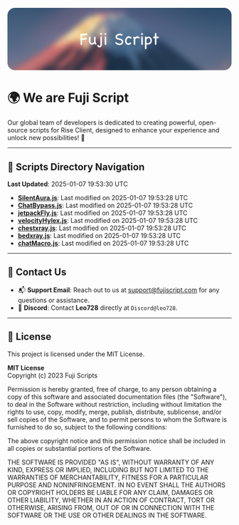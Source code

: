 ![Banner](.github/b.webp)

# 🌍 **We are Fuji Script**

Our global team of developers is dedicated to creating powerful, open-source scripts for Rise Client, designed to enhance your experience and unlock new possibilities! 🌟

---
<!-- SCRIPTS_NAVIGATION_START -->
## 📂 **Scripts Directory Navigation**

**Last Updated**: 2025-01-07 19:53:30 UTC

- **[SilentAura.js](scripts/SilentAura.js)**: Last modified on 2025-01-07 19:53:28 UTC
- **[ChatBypass.js](scripts/ChatBypass.js)**: Last modified on 2025-01-07 19:53:28 UTC
- **[jetpackFly.js](scripts/jetpackFly.js)**: Last modified on 2025-01-07 19:53:28 UTC
- **[velocityHylex.js](scripts/velocityHylex.js)**: Last modified on 2025-01-07 19:53:28 UTC
- **[chestxray.js](scripts/chestxray.js)**: Last modified on 2025-01-07 19:53:28 UTC
- **[bedxray.js](scripts/bedxray.js)**: Last modified on 2025-01-07 19:53:28 UTC
- **[chatMacro.js](scripts/chatMacro.js)**: Last modified on 2025-01-07 19:53:28 UTC

<!-- SCRIPTS_NAVIGATION_END -->

---

## 💬 **Contact Us**  
- 📬 **Support Email**: Reach out to us at [support@fujiscript.com](mailto:support@fujiscript.com) for any questions or assistance.  
- 💬 **Discord**: Contact **Leo728** directly at `Discord@leo728`.

---

## 📜 **License**

This project is licensed under the MIT License.  

**MIT License**  
Copyright (c) 2023 Fuji Scripts  

Permission is hereby granted, free of charge, to any person obtaining a copy of this software and associated documentation files (the "Software"), to deal in the Software without restriction, including without limitation the rights to use, copy, modify, merge, publish, distribute, sublicense, and/or sell copies of the Software, and to permit persons to whom the Software is furnished to do so, subject to the following conditions:  

The above copyright notice and this permission notice shall be included in all copies or substantial portions of the Software.  

THE SOFTWARE IS PROVIDED "AS IS", WITHOUT WARRANTY OF ANY KIND, EXPRESS OR IMPLIED, INCLUDING BUT NOT LIMITED TO THE WARRANTIES OF MERCHANTABILITY, FITNESS FOR A PARTICULAR PURPOSE AND NONINFRINGEMENT. IN NO EVENT SHALL THE AUTHORS OR COPYRIGHT HOLDERS BE LIABLE FOR ANY CLAIM, DAMAGES OR OTHER LIABILITY, WHETHER IN AN ACTION OF CONTRACT, TORT OR OTHERWISE, ARISING FROM, OUT OF OR IN CONNECTION WITH THE SOFTWARE OR THE USE OR OTHER DEALINGS IN THE SOFTWARE.  
